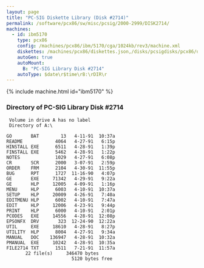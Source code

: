 ```yaml
---
layout: page
title: "PC-SIG Diskette Library (Disk #2714)"
permalink: /software/pcx86/sw/misc/pcsig/2000-2999/DISK2714/
machines:
  - id: ibm5170
    type: pcx86
    config: /machines/pcx86/ibm/5170/cga/1024kb/rev3/machine.xml
    diskettes: /machines/pcx86/diskettes.json,/disks/pcsigdisks/pcx86/diskettes.json
    autoGen: true
    autoMount:
      B: "PC-SIG Library Disk #2714"
    autoType: $date\r$time\rB:\rDIR\r
---
```


{% include machine.html id="ibm5170" %}

### Directory of PC-SIG Library Disk #2714

     Volume in drive A has no label
     Directory of A:\

    GO       BAT        13   4-11-91  10:37a
    README            4064   4-27-91   6:15p
    HINSTALL EXE      6511   4-28-91   1:39p
    FINSTALL EXE      5462   4-28-91   1:22p
    NOTES             1029   4-27-91   6:08p
    CR       SCR      2000   3-07-91   2:59p
    ORDER    FRM      2104   4-30-91  11:55p
    BUG      RPT      1727  11-16-90   4:07p
    GE       EXE     71342   4-29-91   9:22a
    GE       HLP     12005   4-09-91   1:16p
    MENU     HLP      6003   4-10-91  10:37a
    SETUP    HLP     20009   4-26-91   7:40a
    EDITMENU HLP      6002   4-10-91   7:47a
    EDIT     HLP     12006   4-23-91   9:44p
    PRINT    HLP      6000   4-10-91   2:01p
    PCODES   EXE     14556   4-28-91  12:08p
    EPSONFX  DRV       323  12-24-90  12:22a
    UTIL     EXE     18610   4-28-91   8:27p
    UTILITY  HLP      8004   4-27-91   9:34a
    MANUAL   DOC    136947   4-28-91  10:32a
    PMANUAL  EXE     10242   4-28-91  10:35a
    FILE2714 TXT      1511   7-21-91  11:57a
           22 file(s)     346470 bytes
                            5120 bytes free
